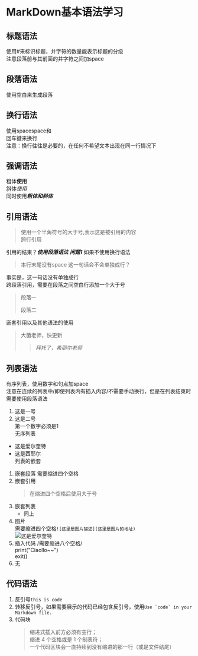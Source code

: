 #  MarkDown基本语法学习

## 标题语法

使用#来标识标题，井字符的数量能表示标题的分级  
注意段落前与其前面的井字符之间加space

## 段落语法

使用空白来生成段落

## 换行语法

使用spacespace和  
回车键来换行  
注意：换行往往是必要的，在任何不希望文本出现在同一行情况下

## 强调语法

粗体**使用**  
斜体*使用*  
同时使用***粗体和斜体***

## 引用语法

>使用一个半角符号的大于号,表示这是被引用的内容  
>跨行引用  

引用的结束？***使用段落语法***
***问题1*** 如果不使用换行语法  
>本行末尾没有space
>这一句话会不会单独成行？

事实是，这一句话没有单独成行  
跨段落引用，需要在段落之间空白行添加一个大于号
>段落一  
>  
>段落二  

嵌套引用以及其他语法的使用  
>大菌老师，快更新  
>>*拜托了，希耶尔老师*  

## 列表语法

有序列表，使用数字和句点加space  
注意在连续的列表中/即使列表内有插入内容/不需要手动换行，但是在列表结束时需要使用段落语法
1. 这是一号  
2. 这是二号  
第一个数字必须是1  
无序列表  
- 这是爱尔奎特  
- 这是西耶尔  
列表的嵌套
1. 嵌套段落
    需要缩进四个空格
2. 嵌套引用
    >在缩进四个空格后使用大于号
3. 嵌套列表
    - 同上
4. 图片  
    需要缩进四个空格`![这里是图片描述](这里是图片的地址)`  
    ![这是爱尔奎特](https://img.nga.178.com/attachments/mon_202208/01/f0Q0-ftf5K23T3cSkz-kz.jpg)
6. 插入代码
        /需要缩进八个空格/  
        print("Ciaollo~~")  
        exit()
7. 无

## 代码语法

1. 反引号`this is code` 
2. 转移反引号，如果需要展示的代码已经包含反引号，使用``Use `code` in your Markdown file.``
3. 代码块
    >缩进式插入前方必须有空行；  
    >缩进 4 个空格或是 1 个制表符；  
    >一个代码区块会一直持续到没有缩进的那一行（或是文件结尾）



         
 


